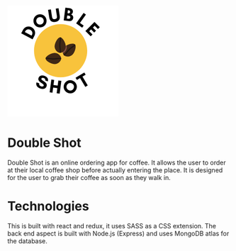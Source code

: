 <img src="public/img/sml-logo.png" />

# Double Shot

Double Shot is an online ordering app for coffee. It allows the user to order at their local coffee shop before actually entering the place. It is designed for the user to grab their coffee as soon as they walk in.

# Technologies

This is built with react and redux, it uses SASS as a CSS extension.
The back end aspect is built with Node.js (Express) and uses MongoDB atlas for the database.
